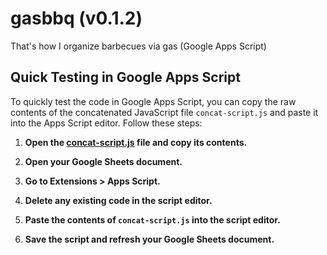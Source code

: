 # gasbbq (v0.1.2)

That's how I organize barbecues via gas (Google Apps Script)

## Quick Testing in Google Apps Script

To quickly test the code in Google Apps Script, you can copy the raw contents of the concatenated JavaScript file `concat-script.js` and paste it into the Apps Script editor. Follow these steps:

1. **Open the [concat-script.js](https://raw.githubusercontent.com/fitfulg/gasbbq/main/concat-script.js) file and copy its contents.**

2. **Open your Google Sheets document.**

3. **Go to Extensions > Apps Script.**

4. **Delete any existing code in the script editor.**

5. **Paste the contents of `concat-script.js` into the script editor.**

6. **Save the script and refresh your Google Sheets document.**
